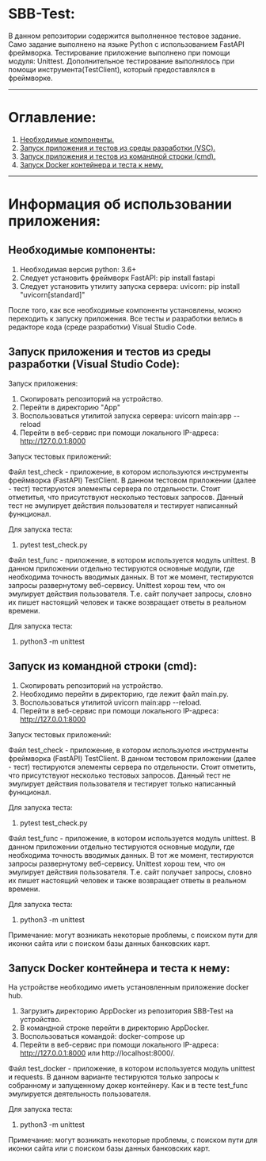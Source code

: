 # SBB-Test:
В данном репозитории содержится выполненное тестовое задание.
Само задание выполнено на языке Python с использованием FastAPI фреймворка. 
Тестирование приложение выполнено при помощи модуля: Unittest. 
Дополнительное тестирование выполнялось при помощи инструмента(TestClient), который предоставлялся в фреймворке.
___
# Оглавление:
1. [Необходимые компоненты.](#1)
2. [Запуск приложения и тестов из среды разработки (VSC).](#2)
3. [Запуск приложения и тестов из командной строки (cmd).](#3)
4. [Запуск Docker контейнера и теста к нему.](#4) 
___
# Информация об использовании приложения:

<a name="1"/>

## Необходимые компоненты:  
1. Необходимая версия python: 3.6+  
2. Следует установить фреймворк FastAPI: pip install fastapi  
3. Следует установить утилиту запуска сервера: uvicorn: pip install "uvicorn[standard]"  

После того, как все необходимые компоненты установлены, можно переходить к запуску приложения. 
Все тесты и разработки велись в редакторе кода (среде разработки) Visual Studio Code.

<a name="2"/>

## Запуск приложения и тестов из среды разработки (Visual Studio Code):
Запуск приложения:  

1. Скопировать репозиторий на устройство.
2. Перейти в директорию "App"
3. Воспользоваться утилитой запуска сервера: uvicorn main:app --reload
4. Перейти в веб-сервис при помощи локального IP-адреса: http://127.0.0.1:8000  

Запуск тестовых приложений:

Файл test_check - приложение, в котором используются инструменты фреймворка (FastAPI) TestClient. В данном тестовом приложении (далее - тест) тестируются элементы сервера по отдельности. 
Стоит отметитья, что присутствуют несколько тестовых запросов. Данный тест не эмулирует действия пользователя и тестирует написанный функционал.  

Для запуска теста:  

1. pytest test_check.py

Файл test_func - приложение, в котором используется модуль unittest. В данном приложении отдельно тестируются основные модули, где необходима точность вводимых данных.
В тот же момент, тестируются запросы развернутому веб-сервису. Unittest хорош тем, что он эмулирует действия пользователя. Т.е. сайт получает запросы, словно их пишет настоящий человек
и также возвращает ответы в реальном времени.  

Для запуска теста:

1. python3 -m unittest

<a name="3"/>

## Запуск из командной строки (cmd): 
1. Скопировать репозиторий на устройство.
2. Необходимо перейти в директорию, где лежит файл main.py.
3. Воспользоваться утилитой uvicorn main:app --reload. 
4. Перейти в веб-сервис при помощи локального IP-адреса: http://127.0.0.1:8000  

Запуск тестовых приложений:

Файл test_check - приложение, в котором используются инструменты фреймворка (FastAPI) TestClient. В данном тестовом приложении (далее - тест) тестируются элементы сервера по отдельности. 
Стоит отметить, что присутствуют несколько тестовых запросов. Данный тест не эмулирует действия пользователя и тестирует только написанный функционал.  

Для запуска теста:  

1. pytest test_check.py

Файл test_func - приложение, в котором используется модуль unittest. В данном приложении отдельно тестируются основные модули, где необходима точность вводимых данных.
В тот же момент, тестируются запросы развернутому веб-сервису. Unittest хорош тем, что он эмулирует действия пользователя. Т.е. сайт получает запросы, словно их пишет настоящий человек
и также возвращает ответы в реальном времени.  

Для запуска теста:

1. python3 -m unittest

Примечание: могут возникать некоторые проблемы, с поиском пути для иконки сайта или с поиском базы данных банковских карт.

<a name="4"/>

## Запуск Docker контейнера и теста к нему:

На устройстве необходимо иметь установленным приложение docker hub.

1. Загрузить директорию AppDocker из репозитория SBB-Test на устройство.
2. В командной строке перейти в директорию AppDocker.
3. Воспользоваться командой: docker-compose up
4. Перейти в веб-сервис при помощи локального IP-адреса: http://127.0.0.1:8000 или http://localhost:8000/.

Файл test_docker - приложение, в котором используется модуль unittest и requests. В данном варианте тестируются только запросы к собранному и запущенному докер контейнеру. Как и в тесте test_func эмулируется деятельность пользователя.

Для запуска теста:

1. python3 -m unittest

Примечание: могут возникать некоторые проблемы, с поиском пути для иконки сайта или с поиском базы данных банковских карт.
